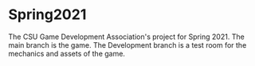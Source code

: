 # Spring2021
The CSU Game Development Association's project for Spring 2021.
The main branch is the game.
The Development branch is a test room for the mechanics and assets of the game.

